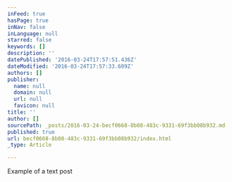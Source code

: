 ```yaml
---
inFeed: true
hasPage: true
inNav: false
inLanguage: null
starred: false
keywords: []
description: ''
datePublished: '2016-03-24T17:57:51.436Z'
dateModified: '2016-03-24T17:57:33.609Z'
authors: []
publisher:
  name: null
  domain: null
  url: null
  favicon: null
title: ''
author: []
sourcePath: _posts/2016-03-24-becf0668-8b08-483c-9331-69f3bb08b932.md
published: true
url: becf0668-8b08-483c-9331-69f3bb08b932/index.html
_type: Article

---
```

Example of a text post